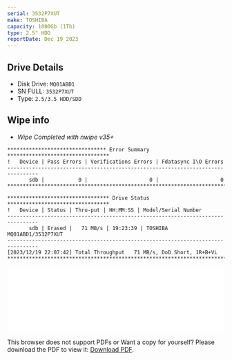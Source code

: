 ```yaml
---
serial: 3532P7XUT
make: TOSHIBA
capacity: 1000Gb (1Tb)
type: 2.5" HDD
reportDate: Dec 19 2023
---
```


## Drive Details

- Disk Drive: <code>MQ01ABD1</code>
- SN FULL: <code>3532P7XUT</code>
- Type: <code>2.5/3.5 HDD/SDD</code>

## Wipe info

- *Wipe Completed with nwipe v35+*

```
******************************** Error Summary *********************************
!   Device | Pass Errors | Verifications Errors | Fdatasync I\O Errors
--------------------------------------------------------------------------------
       sdb |           0 |                    0 |                    0
********************************************************************************

********************************* Drive Status *********************************
!   Device | Status | Thru-put | HH:MM:SS | Model/Serial Number
--------------------------------------------------------------------------------
       sdb | Erased |   71 MB/s | 19:23:39 | TOSHIBA MQ01ABD1/3532P7XUT
--------------------------------------------------------------------------------
[2023/12/19 22:07:42] Total Throughput   71 MB/s, DoD Short, 1R+B+VL
********************************************************************************
```

<object data="/hddreports/3532P7XUT.pdf" type="application/pdf" width="100%" height="700px">
    <embed width="100%" src="/hddreports/3532P7XUT.pdf">
        <p>This browser does not support PDFs or Want a copy for yourself? Please download the PDF to view it: <a href="/hddreports/3532P7XUT.pdf">Download PDF</a>.</p>
    </embed>
</object>